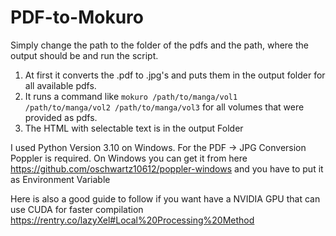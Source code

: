 # PDF-to-Mokuro

Simply change the path to the folder of the pdfs and the path, where the output should be and run the script. 

1. At first it converts the .pdf to .jpg's and puts them in the output folder for all available pdfs. 
2. It runs a command like ``mokuro /path/to/manga/vol1 /path/to/manga/vol2 /path/to/manga/vol3`` for all volumes that were provided as pdfs. 
3. The HTML with selectable text is in the output Folder

I used Python Version 3.10 on Windows. For the PDF -> JPG Conversion Poppler is required. On Windows you can get it from here https://github.com/oschwartz10612/poppler-windows and you have to put it as Environment Variable

Here is also a good guide to follow if you want have a NVIDIA GPU that can use CUDA for faster compilation https://rentry.co/lazyXel#Local%20Processing%20Method
